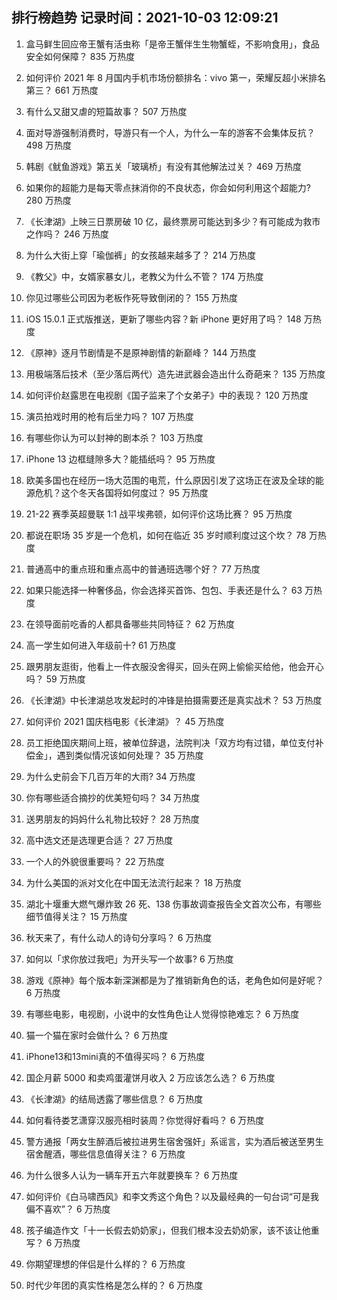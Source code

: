 
## 排行榜趋势 记录时间：2021-10-03 12:09:21
  
  1. 盒马鲜生回应帝王蟹有活虫称「是帝王蟹伴生生物蟹蛭，不影响食用」，食品安全如何保障？ 835 万热度
    
  2. 如何评价 2021 年 8 月国内手机市场份额排名：vivo 第一，荣耀反超小米排名第三？ 661 万热度
    
  3. 有什么又甜又虐的短篇故事？ 507 万热度
    
  4. 面对导游强制消费时，导游只有一个人，为什么一车的游客不会集体反抗？ 498 万热度
    
  5. 韩剧《鱿鱼游戏》第五关「玻璃桥」有没有其他解法过关？ 469 万热度
    
  6. 如果你的超能力是每天零点抹消你的不良状态，你会如何利用这个超能力? 280 万热度
    
  7. 《长津湖》上映三日票房破 10 亿，最终票房可能达到多少？有可能成为救市之作吗？ 246 万热度
    
  8. 为什么大街上穿「瑜伽裤」的女孩越来越多了？ 214 万热度
    
  9. 《教父》中，女婿家暴女儿，老教父为什么不管？ 174 万热度
    
  10. 你见过哪些公司因为老板作死导致倒闭的？ 155 万热度
    
  11. iOS 15.0.1 正式版推送，更新了哪些内容？新 iPhone 更好用了吗？ 148 万热度
    
  12. 《原神》逐月节剧情是不是原神剧情的新巅峰？ 144 万热度
    
  13. 用极端落后技术（至少落后两代）造先进武器会造出什么奇葩来？ 135 万热度
    
  14. 如何评价赵露思在电视剧《国子监来了个女弟子》中的表现？ 120 万热度
    
  15. 演员拍戏时用的枪有后坐力吗？ 107 万热度
    
  16. 有哪些你认为可以封神的剧本杀？ 103 万热度
    
  17. iPhone 13 边框缝隙多大？能插纸吗？ 95 万热度
    
  18. 欧美多国也在经历一场大范围的电荒，什么原因引发了这场正在波及全球的能源危机？这个冬天各国将如何度过？ 95 万热度
    
  19. 21-22 赛季英超曼联 1:1 战平埃弗顿，如何评价这场比赛？ 95 万热度
    
  20. 都说在职场 35 岁是一个危机，如何在临近 35 岁时顺利度过这个坎？ 78 万热度
    
  21. 普通高中的重点班和重点高中的普通班选哪个好？ 77 万热度
    
  22. 如果只能选择一种奢侈品，你会选择买首饰、包包、手表还是什么？ 63 万热度
    
  23. 在领导面前吃香的人都具备哪些共同特征？ 62 万热度
    
  24. 高一学生如何进入年级前十? 61 万热度
    
  25. 跟男朋友逛街，他看上一件衣服没舍得买，回头在网上偷偷买给他，他会开心吗？ 59 万热度
    
  26. 《长津湖》中长津湖总攻发起时的冲锋是拍摄需要还是真实战术？ 53 万热度
    
  27. 如何评价 2021 国庆档电影《长津湖》？ 45 万热度
    
  28. 员工拒绝国庆期间上班，被单位辞退，法院判决「双方均有过错，单位支付补偿金」，遇到类似情况该如何处理？ 35 万热度
    
  29. 为什么史前会下几百万年的大雨? 34 万热度
    
  30. 你有哪些适合摘抄的优美短句吗？ 34 万热度
    
  31. 送男朋友的妈妈什么礼物比较好？ 28 万热度
    
  32. 高中选文还是选理更合适？ 27 万热度
    
  33. 一个人的外貌很重要吗？ 22 万热度
    
  34. 为什么美国的派对文化在中国无法流行起来？ 18 万热度
    
  35. 湖北十堰重大燃气爆炸致 26 死、138 伤事故调查报告全文首次公布，有哪些细节值得关注？ 15 万热度
    
  36. 秋天来了，有什么动人的诗句分享吗？ 6 万热度
    
  37. 如何以「求你放过我吧」为开头写一个故事? 6 万热度
    
  38. 游戏《原神》每个版本新深渊都是为了推销新角色的话，老角色如何是好呢？ 6 万热度
    
  39. 有哪些电影，电视剧，小说中的女性角色让人觉得惊艳难忘？ 6 万热度
    
  40. 猫一个猫在家时会做什么？ 6 万热度
    
  41. iPhone13和13mini真的不值得买吗？ 6 万热度
    
  42. 国企月薪  5000 和卖鸡蛋灌饼月收入 2 万应该怎么选？ 6 万热度
    
  43. 《长津湖》的结局透露了哪些信息？ 6 万热度
    
  44. 如何看待娄艺潇穿汉服亮相时装周？你觉得好看吗？ 6 万热度
    
  45. 警方通报「两女生醉酒后被拉进男生宿舍强奸」系谣言，实为酒后被送至男生宿舍醒酒，哪些信息值得关注？ 6 万热度
    
  46. 为什么很多人认为一辆车开五六年就要换车？ 6 万热度
    
  47. 如何评价《白马啸西风》和李文秀这个角色？以及最经典的一句台词“可是我偏不喜欢”？ 6 万热度
    
  48. 孩子编造作文「十一长假去奶奶家」，但我们根本没去奶奶家，该不该让他重写？ 6 万热度
    
  49. 你期望理想的伴侣是什么样的？ 6 万热度
    
  50. 时代少年团的真实性格是怎么样的？ 6 万热度
    